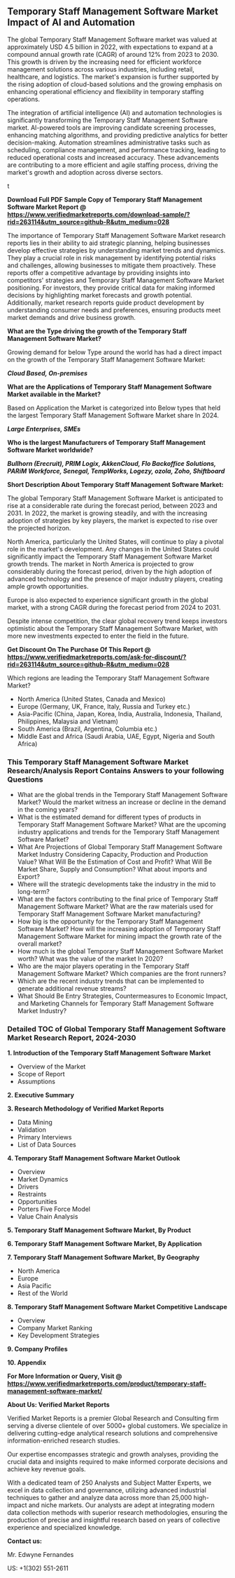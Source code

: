 <h2>Temporary Staff Management Software Market Impact of AI and Automation</h2><p>The global Temporary Staff Management Software market was valued at approximately USD 4.5 billion in 2022, with expectations to expand at a compound annual growth rate (CAGR) of around 12% from 2023 to 2030. This growth is driven by the increasing need for efficient workforce management solutions across various industries, including retail, healthcare, and logistics. The market's expansion is further supported by the rising adoption of cloud-based solutions and the growing emphasis on enhancing operational efficiency and flexibility in temporary staffing operations.</p><p>The integration of artificial intelligence (AI) and automation technologies is significantly transforming the Temporary Staff Management Software market. AI-powered tools are improving candidate screening processes, enhancing matching algorithms, and providing predictive analytics for better decision-making. Automation streamlines administrative tasks such as scheduling, compliance management, and performance tracking, leading to reduced operational costs and increased accuracy. These advancements are contributing to a more efficient and agile staffing process, driving the market's growth and adoption across diverse sectors.</p>t</p><p id="" class=""><strong>Download Full PDF Sample Copy of Temporary Staff Management Software Market Report @ <a href="https://www.verifiedmarketreports.com/download-sample/?rid=263114&utm_source=github-R&utm_medium=028" target="_blank">https://www.verifiedmarketreports.com/download-sample/?rid=263114&utm_source=github-R&utm_medium=028</a></strong></p><p>The importance of&nbsp;Temporary Staff Management Software Market research reports lies in their ability to aid strategic planning, helping businesses develop effective strategies by understanding market trends and dynamics. They play a crucial role in risk management by identifying potential risks and challenges, allowing businesses to mitigate them proactively. These reports offer a competitive advantage by providing insights into competitors' strategies and Temporary Staff Management Software Market positioning. For investors, they provide critical data for making informed decisions by highlighting market forecasts and growth potential. Additionally, market research reports guide product development by understanding consumer needs and preferences, ensuring products meet market demands and drive business growth.</p><p><strong>What are the&nbsp;Type driving the growth of the Temporary Staff Management Software Market?</strong></p><p id="" class="">Growing demand for below Type around the world has had a direct impact on the growth of the Temporary Staff Management Software Market:</p><em><strong>Cloud Based, On-premises</strong></em></p><strong>What are the&nbsp;Applications&nbsp;of Temporary Staff Management Software Market available in the Market?</strong></p><p id="" class="">Based on Application the Market is categorized into Below types that held the largest Temporary Staff Management Software Market share In 2024.</p><em><strong>Large Enterprises, SMEs</strong></em></p><strong>Who is the largest Manufacturers of Temporary Staff Management Software Market worldwide?</strong></p><p><em><strong>Bullhorn (Erecruit), PRIM Logix, AkkenCloud, Flo Backoffice Solutions, PARiM Workforce, Senegal, TempWorks, Logezy, ozola, Zoho, Shiftboard</strong></em></p><p id="" class=""><strong>Short Description About Temporary Staff Management Software Market:</strong></p><p>The global Temporary Staff Management Software Market is anticipated to rise at a considerable rate during the forecast period, between 2023 and 2031. In 2022, the market is growing steadily, and with the increasing adoption of strategies by key players, the market is expected to rise over the projected horizon.</p><p>North America, particularly the United States, will continue to play a pivotal role in the market's development. Any changes in the United States could significantly impact the Temporary Staff Management Software Market growth trends. The market in North America is projected to grow considerably during the forecast period, driven by the high adoption of advanced technology and the presence of major industry players, creating ample growth opportunities.</p><p>Europe is also expected to experience significant growth in the global market, with a strong CAGR during the forecast period from 2024 to 2031.</p><p>Despite intense competition, the clear global recovery trend keeps investors optimistic about the Temporary Staff Management Software Market, with more new investments expected to enter the field in the future.</p><p id="" class=""><strong>Get Discount On The Purchase Of This Report @ <a href="https://www.verifiedmarketreports.com/ask-for-discount/?rid=263114&utm_source=github-R&utm_medium=028" target="_blank">https://www.verifiedmarketreports.com/ask-for-discount/?rid=263114&utm_source=github-R&utm_medium=028</a></strong></p>Which regions are leading the Temporary Staff Management Software Market?</p><ul><li>North America (United States, Canada and Mexico)</li><li>Europe (Germany, UK, France, Italy, Russia and Turkey etc.)</li><li>Asia-Pacific (China, Japan, Korea, India, Australia, Indonesia, Thailand, Philippines, Malaysia and Vietnam)</li><li>South America (Brazil, Argentina, Columbia etc.)</li><li>Middle East and Africa (Saudi Arabia, UAE, Egypt, Nigeria and South Africa)</li></ul><h3 id="" class="">This Temporary Staff Management Software Market Research/Analysis Report Contains Answers to your following Questions</h3><ul><li>What are the global trends in the Temporary Staff Management Software Market? Would the market witness an increase or decline in the demand in the coming years?</li><li>What is the estimated demand for different types of products in Temporary Staff Management Software Market? What are the upcoming industry applications and trends for the Temporary Staff Management Software Market?</li><li>What Are Projections of Global Temporary Staff Management Software Market Industry Considering Capacity, Production and Production Value? What Will Be the Estimation of Cost and Profit? What Will Be Market Share, Supply and Consumption? What about imports and Export?</li><li>Where will the strategic developments take the industry in the mid to long-term?</li><li>What are the factors contributing to the final price of Temporary Staff Management Software Market? What are the raw materials used for Temporary Staff Management Software Market manufacturing?</li><li>How big is the opportunity for the Temporary Staff Management Software Market? How will the increasing adoption of Temporary Staff Management Software Market for mining impact the growth rate of the overall market?</li><li>How much is the global Temporary Staff Management Software Market worth? What was the value of the market In 2020?</li><li>Who are the major players operating in the Temporary Staff Management Software Market? Which companies are the front runners?</li><li>Which are the recent industry trends that can be implemented to generate additional revenue streams?</li><li>What Should Be Entry Strategies, Countermeasures to Economic Impact, and Marketing Channels for Temporary Staff Management Software Market Industry?</li></ul><h3 id="" class="">Detailed TOC of Global Temporary Staff Management Software Market Research Report, 2024-2030</h3><p id="" class=""><strong>1. Introduction of the Temporary Staff Management Software Market</strong></p><ul><li>Overview of the Market</li><li>Scope of Report</li><li>Assumptions</li></ul><p id="" class=""><strong>2. Executive Summary</strong></p><p id="" class=""><strong>3. Research Methodology of Verified Market Reports</strong></p><ul><li>Data Mining</li><li>Validation</li><li>Primary Interviews</li><li>List of Data Sources</li></ul><p id="" class=""><strong>4. Temporary Staff Management Software Market Outlook</strong></p><ul><li>Overview</li><li>Market Dynamics</li><li>Drivers</li><li>Restraints</li><li>Opportunities</li><li>Porters Five Force Model</li><li>Value Chain Analysis</li></ul><p id="" class=""><strong>5. Temporary Staff Management Software Market, By Product</strong></p><p id="" class=""><strong>6. Temporary Staff Management Software Market, By Application</strong></p><p id="" class=""><strong>7. Temporary Staff Management Software Market, By Geography</strong></p><ul><li>North America</li><li>Europe</li><li>Asia Pacific</li><li>Rest of the World</li></ul><p id="" class=""><strong>8. Temporary Staff Management Software Market Competitive Landscape</strong></p><ul><li>Overview</li><li>Company Market Ranking</li><li>Key Development Strategies</li></ul><p id="" class=""><strong>9. Company Profiles</strong></p><p id="" class=""><strong>10. Appendix</strong></p><p id="" class=""><strong>For More Information or Query, Visit @ <a href="https://www.verifiedmarketreports.com/product/temporary-staff-management-software-market/" target="_blank">https://www.verifiedmarketreports.com/product/temporary-staff-management-software-market/</a></strong></p><p id="" class=""><strong>About Us: Verified Market Reports</strong></p><p id="" class="">Verified Market Reports is a premier Global Research and Consulting firm serving a diverse clientele of over 5000+ global customers. We specialize in delivering cutting-edge analytical research solutions and comprehensive information-enriched research studies.</p><p id="" class="">Our expertise encompasses strategic and growth analyses, providing the crucial data and insights required to make informed corporate decisions and achieve key revenue goals.</p><p id="" class="">With a dedicated team of 250 Analysts and Subject Matter Experts, we excel in data collection and governance, utilizing advanced industrial techniques to gather and analyze data across more than 25,000 high-impact and niche markets. Our analysts are adept at integrating modern data collection methods with superior research methodologies, ensuring the production of precise and insightful research based on years of collective experience and specialized knowledge.</p><p id="" class=""><strong>Contact us:</strong></p><p id="" class="">Mr. Edwyne Fernandes</p><p id="" class="">US: +1(302) 551-2611</p>
